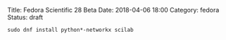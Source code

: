 Title: Fedora Scientific 28 Beta
Date: 2018-04-06 18:00
Category: fedora
Status: draft



```
sudo dnf install python*-networkx scilab
```
